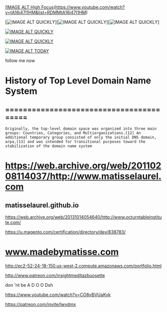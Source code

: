 [!IMAGE ALT High Focus](https://i.imgur.com/Omoold9.png)(https://www.youtube.com/watch?v=tA16i47I1HM&list=RDMMtA16i47I1HM)

[![IMAGE ALT QUICKLY](https://i.imgur.com/NgInh17.gif)][![IMAGE ALT QUICKLY](http://i.imgur.com/NgInh17.gif)][![IMAGE ALT QUICKLY](http://i.imgur.com/NgInh17.gif)]

[![IMAGE ALT QUICKLY](https://i.imgur.com/GFmbxMr.jpg)](https://www.youtube.com/watch?v=7f9NIOdiEEg)

[![IMAGE ALT QUICKLY](https://i.imgur.com/kAd8kFE.png)](https://www.youtube.com/watch?v=35es-h6xF-0)

[![IMAGE ALT TODAY](https://img.youtube.com/vi/UHmHQnwifRc/0.jpg)](https://www.youtube.com/watch?v=UHmHQnwifRc)

follow me now

# History of Top Level Domain Name System
## ========================================
    Originally, the top-level domain space was organized into three main groups: Countries, Categories, and Multiorganizations.[12] An additional temporary group consisted of only the initial DNS domain, arpa,[13] and was intended for transitional purposes toward the stabilization of the domain name system

# https://web.archive.org/web/20110208114037/http://www.matisselaurel.com
## matisselaurel.github.io

https://web.archive.org/web/20131014054640/http://www.octurntableinstitute.com/

https://u.magento.com/certification/directory/dev/838783/

# www.madebymatisse.com
http://ec2-52-24-18-150.us-west-2.compute.amazonaws.com/portfolio.html

http://www.patreon.com/insightmeditazbuosette

don
'nt
be
A
D
O
O
Dsh

https://www.youtube.com/watch?v=CO8vBVUaKvk

https://patreon.com/invite/lwvdmx
